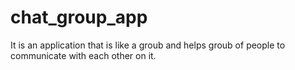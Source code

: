 # chat_group_app
It is an application that is like a groub and helps groub of people to communicate with each other on it.
